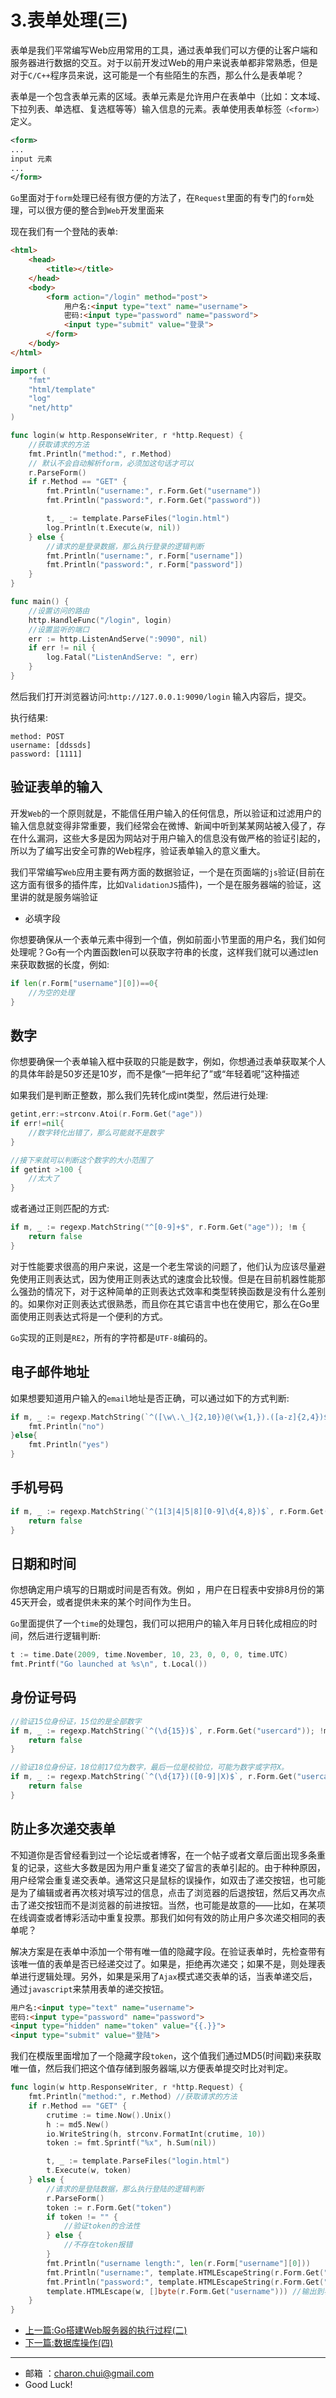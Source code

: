 3.表单处理(三)
===

表单是我们平常编写Web应用常用的工具，通过表单我们可以方便的让客户端和服务器进行数据的交互。对于以前开发过Web的用户来说表单都非常熟悉，但是对于`C/C++`程序员来说，这可能是一个有些陌生的东西，那么什么是表单呢？

表单是一个包含表单元素的区域。表单元素是允许用户在表单中（比如：文本域、下拉列表、单选框、复选框等等）输入信息的元素。表单使用表单标签`（<form>）`定义。

```xml
<form>
...
input 元素
...
</form>
```


`Go`里面对于`form`处理已经有很方便的方法了，在`Request`里面的有专门的`form`处理，可以很方便的整合到`Web`开发里面来


现在我们有一个登陆的表单:   
```html
<html>
	<head>
	    <title></title>
	</head>
	<body>
		<form action="/login" method="post">
		    用户名:<input type="text" name="username">
		    密码:<input type="password" name="password">
		    <input type="submit" value="登录">
		</form>
	</body>
</html>
```


```go
import (
	"fmt"
	"html/template"
	"log"
	"net/http"
)

func login(w http.ResponseWriter, r *http.Request) {
	//获取请求的方法
	fmt.Println("method:", r.Method)
	// 默认不会自动解析form，必须加这句话才可以
	r.ParseForm()
	if r.Method == "GET" {
		fmt.Println("username:", r.Form.Get("username"))
		fmt.Println("password:", r.Form.Get("password"))

		t, _ := template.ParseFiles("login.html")
		log.Println(t.Execute(w, nil))
	} else {
		//请求的是登录数据，那么执行登录的逻辑判断
		fmt.Println("username:", r.Form["username"])
		fmt.Println("password:", r.Form["password"])
	}
}

func main() {
	//设置访问的路由
	http.HandleFunc("/login", login)
	//设置监听的端口
	err := http.ListenAndServe(":9090", nil)
	if err != nil {
		log.Fatal("ListenAndServe: ", err)
	}
}
```

然后我们打开浏览器访问:`http://127.0.0.1:9090/login`
输入内容后，提交。

执行结果:   
```
method: POST
username: [ddssds]
password: [1111]
```


验证表单的输入
---



开发`Web`的一个原则就是，不能信任用户输入的任何信息，所以验证和过滤用户的输入信息就变得非常重要，我们经常会在微博、新闻中听到某某网站被入侵了，存在什么漏洞，这些大多是因为网站对于用户输入的信息没有做严格的验证引起的，所以为了编写出安全可靠的Web程序，验证表单输入的意义重大。

我们平常编写`Web`应用主要有两方面的数据验证，一个是在页面端的`js`验证(目前在这方面有很多的插件库，比如`ValidationJS`插件)，一个是在服务器端的验证，这里讲的就是服务端验证


- 必填字段    

你想要确保从一个表单元素中得到一个值，例如前面小节里面的用户名，我们如何处理呢？Go有一个内置函数len可以获取字符串的长度，这样我们就可以通过len来获取数据的长度，例如:     

```go
if len(r.Form["username"][0])==0{
	//为空的处理
}
```


数字
---


你想要确保一个表单输入框中获取的只能是数字，例如，你想通过表单获取某个人的具体年龄是50岁还是10岁，而不是像“一把年纪了”或“年轻着呢”这种描述

如果我们是判断正整数，那么我们先转化成int类型，然后进行处理:    
```go
getint,err:=strconv.Atoi(r.Form.Get("age"))
if err!=nil{
	//数字转化出错了，那么可能就不是数字
}

//接下来就可以判断这个数字的大小范围了
if getint >100 {
	//太大了
}
```

或者通过正则匹配的方式:   
```go
if m, _ := regexp.MatchString("^[0-9]+$", r.Form.Get("age")); !m {
	return false
}
```

对于性能要求很高的用户来说，这是一个老生常谈的问题了，他们认为应该尽量避免使用正则表达式，因为使用正则表达式的速度会比较慢。但是在目前机器性能那么强劲的情况下，对于这种简单的正则表达式效率和类型转换函数是没有什么差别的。如果你对正则表达式很熟悉，而且你在其它语言中也在使用它，那么在Go里面使用正则表达式将是一个便利的方式。

`Go`实现的正则是`RE2`，所有的字符都是`UTF-8`编码的。


电子邮件地址
---


如果想要知道用户输入的`email`地址是否正确，可以通过如下的方式判断:    
```go
if m, _ := regexp.MatchString(`^([\w\.\_]{2,10})@(\w{1,}).([a-z]{2,4})$`, r.Form.Get("email")); !m {
	fmt.Println("no")
}else{
	fmt.Println("yes")
}
```

手机号码
---

```go
if m, _ := regexp.MatchString(`^(1[3|4|5|8][0-9]\d{4,8})$`, r.Form.Get("mobile")); !m {
	return false
}
```

日期和时间
---

你想确定用户填写的日期或时间是否有效。例如 ，用户在日程表中安排8月份的第45天开会，或者提供未来的某个时间作为生日。

`Go`里面提供了一个`time`的处理包，我们可以把用户的输入年月日转化成相应的时间，然后进行逻辑判断:    
```go  
t := time.Date(2009, time.November, 10, 23, 0, 0, 0, time.UTC)
fmt.Printf("Go launched at %s\n", t.Local())
```


身份证号码
---

```go
//验证15位身份证，15位的是全部数字
if m, _ := regexp.MatchString(`^(\d{15})$`, r.Form.Get("usercard")); !m {
	return false
}

//验证18位身份证，18位前17位为数字，最后一位是校验位，可能为数字或字符X。
if m, _ := regexp.MatchString(`^(\d{17})([0-9]|X)$`, r.Form.Get("usercard")); !m {
	return false
}
```

防止多次递交表单
---


不知道你是否曾经看到过一个论坛或者博客，在一个帖子或者文章后面出现多条重复的记录，这些大多数是因为用户重复递交了留言的表单引起的。由于种种原因，用户经常会重复递交表单。通常这只是鼠标的误操作，如双击了递交按钮，也可能是为了编辑或者再次核对填写过的信息，点击了浏览器的后退按钮，然后又再次点击了递交按钮而不是浏览器的前进按钮。当然，也可能是故意的——比如，在某项在线调查或者博彩活动中重复投票。那我们如何有效的防止用户多次递交相同的表单呢？

解决方案是在表单中添加一个带有唯一值的隐藏字段。在验证表单时，先检查带有该唯一值的表单是否已经递交过了。如果是，拒绝再次递交；如果不是，则处理表单进行逻辑处理。另外，如果是采用了`Ajax`模式递交表单的话，当表单递交后，通过`javascript`来禁用表单的递交按钮。

```html
用户名:<input type="text" name="username">
密码:<input type="password" name="password">
<input type="hidden" name="token" value="{{.}}">
<input type="submit" value="登陆">
```
我们在模版里面增加了一个隐藏字段`token`，这个值我们通过MD5(时间戳)来获取唯一值，然后我们把这个值存储到服务器端,以方便表单提交时比对判定。
```go
func login(w http.ResponseWriter, r *http.Request) {
	fmt.Println("method:", r.Method) //获取请求的方法
	if r.Method == "GET" {
		crutime := time.Now().Unix()
		h := md5.New()
		io.WriteString(h, strconv.FormatInt(crutime, 10))
		token := fmt.Sprintf("%x", h.Sum(nil))

		t, _ := template.ParseFiles("login.html")
		t.Execute(w, token)
	} else {
		//请求的是登陆数据，那么执行登陆的逻辑判断
		r.ParseForm()
		token := r.Form.Get("token")
		if token != "" {
			//验证token的合法性
		} else {
			//不存在token报错
		}
		fmt.Println("username length:", len(r.Form["username"][0]))
		fmt.Println("username:", template.HTMLEscapeString(r.Form.Get("username"))) //输出到服务器端
		fmt.Println("password:", template.HTMLEscapeString(r.Form.Get("password")))
		template.HTMLEscape(w, []byte(r.Form.Get("username"))) //输出到客户端
	}
}
```





















- [上一篇:Go搭建Web服务器的执行过程(二)](https://github.com/CharonChui/GolangStudyNote/blob/master/Golang%E8%BF%9B%E8%A1%8CWeb%E5%BC%80%E5%8F%91/2.Go%E6%90%AD%E5%BB%BAWeb%E6%9C%8D%E5%8A%A1%E5%99%A8%E7%9A%84%E6%89%A7%E8%A1%8C%E8%BF%87%E7%A8%8B(%E4%BA%8C).md)
- [下一篇:数据库操作(四)](https://github.com/CharonChui/GolangStudyNote/blob/master/Golang%E8%BF%9B%E8%A1%8CWeb%E5%BC%80%E5%8F%91/4.%E6%95%B0%E6%8D%AE%E5%BA%93%E6%93%8D%E4%BD%9C(%E5%9B%9B).md)








---

- 邮箱 ：charon.chui@gmail.com  
- Good Luck! 
